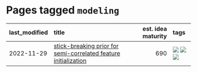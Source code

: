 # Pages tagged `modeling`

|last_modified|title|est. idea maturity|tags
|:---|:---|---:|:---|
|2022-11-29|[stick-breaking prior for semi-correlated feature initialization](../stickbreaking-init.md)|690|[![](https://img.shields.io/badge/tag-experimental-53417a)](../tags/experimental.md) [![](https://img.shields.io/badge/tag-modeling-92ab1c)](../tags/modeling.md) [![](https://img.shields.io/badge/tag-wip-12f6d5)](../tags/wip.md)|